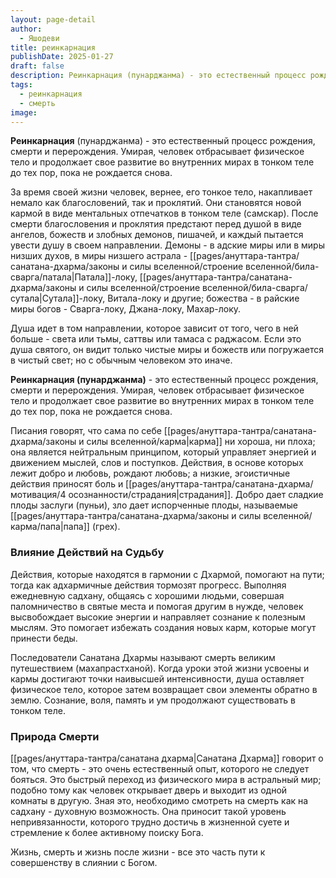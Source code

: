 ```yaml
---
layout: page-detail
author:
  - Яшодеви
title: реинкарнация
publishDate: 2025-01-27
draft: false
description: Реинкарнация (пунарджанма) - это естественный процесс рождения, смерти и перерождения. Умирая, человек отбрасывает физическое тело и продолжает свое развитие во внутренних мирах в тонком теле до тех пор, пока не рождается снова.
tags:
  - реинкарнация
  - смерть
image:
---
```

**Реинкарнация** (пунарджанма) - это естественный процесс рождения, смерти и перерождения. Умирая, человек отбрасывает физическое тело и продолжает свое развитие во внутренних мирах в тонком теле до тех пор, пока не рождается снова.

За время своей жизни человек, вернее, его тонкое тело, накапливает немало как благословений, так и проклятий. Они становятся новой кармой в виде ментальных отпечатков в тонком теле (самскар). После смерти благословения и проклятия предстают перед душой в виде ангелов, божеств и злобных демонов, пишачей, и каждый пытается увести душу в своем направлении. Демоны - в адские миры или в миры низших духов, в миры низшего астрала - [[pages/ануттара-тантра/санатана-дхарма/законы и силы вселенной/строение вселенной/била-сварга/патала|Патала]]-локу, [[pages/ануттара-тантра/санатана-дхарма/законы и силы вселенной/строение вселенной/била-сварга/сутала|Сутала]]-локу, Витала-локу и другие; божества - в райские миры богов - Сварга-локу, Джана-локу, Махар-локу.

Душа идет в том направлении, которое зависит от того, чего в ней больше - света или тьмы, саттвы или тамаса с раджасом. Если это душа святого, он видит только чистые миры и божеств или погружается в чистый свет; но с обычным человеком это иначе. 

**Реинкарнация (пунарджанма)** - это естественный процесс рождения, смерти и перерождения. Умирая, человек отбрасывает физическое тело и продолжает свое развитие во внутренних мирах в тонком теле до тех пор, пока не рождается снова.

Писания говорят, что сама по себе [[pages/ануттара-тантра/санатана-дхарма/законы и силы вселенной/карма|карма]] ни хороша, ни плоха; она является нейтральным принципом, который управляет энергией и движением мыслей, слов и поступков. Действия, в основе которых лежит добро и любовь, рождают любовь; а низкие, эгоистичные действия приносят боль и [[pages/ануттара-тантра/санатана-дхарма/мотивация/4 осознанности/страдания|страдания]]. Добро дает сладкие плоды заслуги (пуньи), зло дает испорченные плоды, называемые [[pages/ануттара-тантра/санатана-дхарма/законы и силы вселенной/карма/папа|папа]] (грех).

### Влияние Действий на Судьбу

Действия, которые находятся в гармонии с Дхармой, помогают на пути; тогда как адхармичные действия тормозят прогресс. Выполняя ежедневную садхану, общаясь с хорошими людьми, совершая паломничество в святые места и помогая другим в нужде, человек высвобождает высокие энергии и направляет сознание к полезным мыслям. Это помогает избежать создания новых карм, которые могут принести беды.

Последователи Санатана Дхармы называют смерть великим путешествием (махапрастханой). Когда уроки этой жизни усвоены и кармы достигают точки наивысшей интенсивности, душа оставляет физическое тело, которое затем возвращает свои элементы обратно в землю. Сознание, воля, память и ум продолжают существовать в тонком теле.

### Природа Смерти

[[pages/ануттара-тантра/санатана дхарма|Санатана Дхарма]] говорит о том, что смерть - это очень естественный опыт, которого не следует бояться. Это быстрый переход из физического мира в астральный мир; подобно тому как человек открывает дверь и выходит из одной комнаты в другую. Зная это, необходимо смотреть на смерть как на садхану - духовную возможность. Она приносит такой уровень непривязанности, которого трудно достичь в жизненной суете и стремление к более активному поиску Бога.

Жизнь, смерть и жизнь после жизни - все это часть пути к совершенству в слиянии с Богом.
